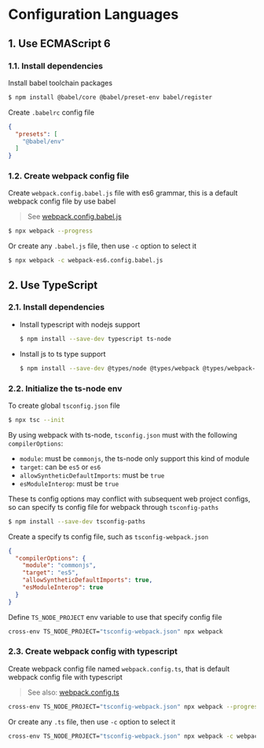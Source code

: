 # Configuration Languages

## 1. Use ECMAScript 6

### 1.1. Install dependencies

Install babel toolchain packages

```bash
$ npm install @babel/core @babel/preset-env babel/register
```

Create `.babelrc` config file

```json
{
  "presets": [
    "@babel/env"
  ]
}
```

### 1.2. Create webpack config file

Create `webpack.config.babel.js` file with es6 grammar, this is a default webpack config file by use babel

> See [webpack.config.babel.js](./es6/webpack.config.babel.js)

```bash
$ npx webpack --progress
```

Or create any `.babel.js` file, then use `-c` option to select it

```bash
$ npx webpack -c webpack-es6.config.babel.js
```

## 2. Use TypeScript

### 2.1. Install dependencies

- Install typescript with nodejs support

  ```bash
  $ npm install --save-dev typescript ts-node
  ```

- Install js to ts type support

  ```bash
  $ npm install --save-dev @types/node @types/webpack @types/webpack-dev-server @types/html-webpack-plugin @types/mini-css-extract-plugin
  ```

### 2.2. Initialize the ts-node env

To create global `tsconfig.json` file

```bash
$ npx tsc --init
```

By using webpack with ts-node, `tsconfig.json` must with the following `compilerOptions`:

- `module`: must be `commonjs`, the ts-node only support this kind of module
- `target`: can be `es5` or `es6`
- `allowSyntheticDefaultImports`: must be `true`
- `esModuleInterop`: must be `true`

These ts config options may conflict with subsequent web project configs, so can specify ts config file for webpack through `tsconfig-paths`

```bash
$ npm install --save-dev tsconfig-paths
```

Create a specify ts config file, such as `tsconfig-webpack.json`

```json
{
  "compilerOptions": {
    "module": "commonjs",
    "target": "es5",
    "allowSyntheticDefaultImports": true,
    "esModuleInterop": true
  }
}
```

Define `TS_NODE_PROJECT` env variable to use that specify config file

```bash
cross-env TS_NODE_PROJECT="tsconfig-webpack.json" npx webpack
```

### 2.3. Create webpack config with typescript

Create webpack config file named `webpack.config.ts`, that is default webpack config file with typescript

> See also: [webpack.config.ts](./ts/webpack.config.ts)

```bash
cross-env TS_NODE_PROJECT="tsconfig-webpack.json" npx webpack --progress
```

Or create any `.ts` file, then use `-c` option to select it

```bash
cross-env TS_NODE_PROJECT="tsconfig-webpack.json" npx webpack -c webpack-ts.config.ts --progress
```
